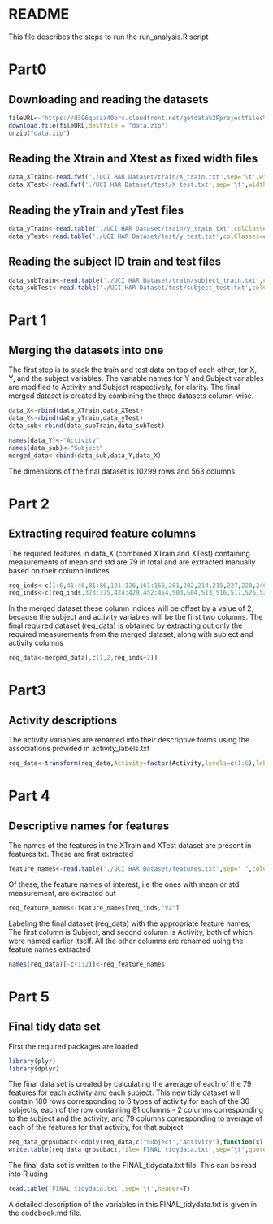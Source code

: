 # README

This file describes the steps to run the run_analysis.R script

# Part0
## Downloading and reading the datasets


```r
fileURL<-'https://d396qusza40orc.cloudfront.net/getdata%2Fprojectfiles%2FUCI%20HAR%20Dataset.zip'
download.file(fileURL,destfile = "data.zip")
unzip("data.zip")
```
## Reading the Xtrain and Xtest as fixed width files

```r
data_XTrain<-read.fwf('./UCI HAR Dataset/train/X_train.txt',sep='\t',widths=rep(16,561),header = F)
data_XTest<-read.fwf('./UCI HAR Dataset/test/X_test.txt',sep='\t',widths=rep(16,561),header = F)
```
## Reading the yTrain and yTest files

```r
data_yTrain<-read.table('./UCI HAR Dataset/train/y_train.txt',colClasses=c("numeric"),header=F)
data_yTest<-read.table('./UCI HAR Dataset/test/y_test.txt',colClasses=c("numeric"),header=F)
```
## Reading the subject ID train and test files

```r
data_subTrain<-read.table('./UCI HAR Dataset/train/subject_train.txt',colClasses=c("numeric"),header=F)
data_subTest<-read.table('./UCI HAR Dataset/test/subject_test.txt',colClasses=c("numeric"),header=F)
```
# Part 1
## Merging the datasets into one

The first step is to stack the train and test data on top of each other, for X, Y, and the subject variables.
The variable names for Y and Subject variables are modified to Activity and Subject respectively, for clarity.
The final merged dataset is created by combining the three datasets column-wise.

```r
data_X<-rbind(data_XTrain,data_XTest)
data_Y<-rbind(data_yTrain,data_yTest)
data_sub<-rbind(data_subTrain,data_subTest)

names(data_Y)<-"Activity"
names(data_sub)<-"Subject"
merged_data<-cbind(data_sub,data_Y,data_X)
```

The dimensions of the final dataset is 10299 rows and 563 columns

# Part 2
## Extracting required feature columns 
The required features in data_X (combined XTrain and XTest) containing measurements of mean and std are 79 in total
and are extracted manually based on their column indices


```r
req_inds<-c(1:6,41:46,81:86,121:126,161:166,201,202,214,215,227,228,240,241,253,254,266:271,294:296,345:350)
req_inds<-c(req_inds,373:375,424:429,452:454,503,504,513,516,517,526,529,530,539,542,543,552)
```

In the merged dataset these column indices will be offset by a value of 2, because the subject and activity variables will be the first two columns.
The final required dataset (req_data) is obtained by extracting out only the required measurements from the merged dataset, along with subject and activity columns

```r
req_data<-merged_data[,c(1,2,req_inds+2)]
```
# Part3
## Activity descriptions 
The activity variables are renamed into their descriptive forms using the associations provided in activity_labels.txt

```r
req_data<-transform(req_data,Activity=factor(Activity,levels=c(1:6),labels=c("WALKING","WALKING_UPSTAIRS","WALKING_DOWNSTAIRS","SITTING","STANDING","LAYING")))
```
# Part 4
## Descriptive names for features
The names of the features in the XTrain and XTest dataset are present in features.txt. These are first extracted

```r
feature_names<-read.table('./UCI HAR Dataset/features.txt',sep=" ",colClasses=c("numeric","character"))
```
Of these, the feature names of interest, i.e the ones with mean or std measurement, are extracted out

```r
req_feature_names<-feature_names[req_inds,"V2"]
```
Labeling the final dataset (req_data) with the appropriate feature names; The first column is Subject, and second column 
is Activity, both of which were named earlier itself. All the other columns are renamed using the feature names extracted

```r
names(req_data)[-c(1:2)]<-req_feature_names
```
# Part 5
## Final tidy data set
First the required packages are loaded

```r
library(plyr)
library(dplyr)
```
The final data set is created by calculating the average of each of the 79 features for each activity and each subject. 
This new tidy dataset will contain 180 rows corresponding to 6 types of activity for each of the 30  subjects, each of the row containing 81 columns - 2 columns corresponding to the subject and the activity, and 79 columns corresponding to average of each of the features for that activity, for that subject

```r
req_data_grpsubact<-ddply(req_data,c("Subject","Activity"),function(x) colMeans(x[,-c(1:2)]))
write.table(req_data_grpsubact,file='FINAL_tidydata.txt',sep="\t",quote = F,row.names =F)
```
The final data set is written to the FINAL_tidydata.txt file. This can be read into R using 

```r
read.table('FINAL_tidydata.txt',sep='\t',header=T)
```
A detailed description of the variables in this FINAL_tidydata.txt is given in the codebook.md file.
